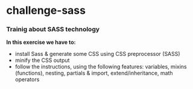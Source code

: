 # challenge-sass

### Trainig about SASS technology

**In this exercise we have to:**

- install Sass & generate some CSS using CSS preprocessor (SASS)
- minify the CSS output
- follow the instructions, using the following features: variables, mixins (functions), nesting, partials & import, extend/inheritance, math operators
